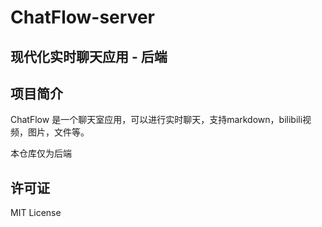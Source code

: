 # ChatFlow-server

## 现代化实时聊天应用 - 后端

## 项目简介

ChatFlow 是一个聊天室应用，可以进行实时聊天，支持markdown，bilibili视频，图片，文件等。

本仓库仅为后端

## 许可证

MIT License